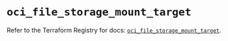 # `oci_file_storage_mount_target`

Refer to the Terraform Registry for docs: [`oci_file_storage_mount_target`](https://registry.terraform.io/providers/oracle/oci/7.19.0/docs/resources/file_storage_mount_target).
